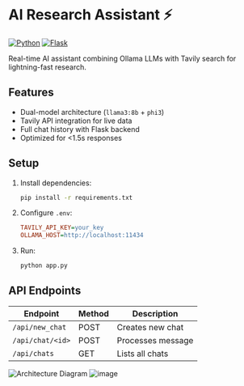 # AI Research Assistant ⚡

[![Python](https://img.shields.io/badge/Python-3.9+-blue.svg)](https://python.org)
[![Flask](https://img.shields.io/badge/Flask-2.3.x-lightgrey.svg)](https://flask.palletsprojects.com/)

Real-time AI assistant combining Ollama LLMs with Tavily search for lightning-fast research.

## Features
- Dual-model architecture (`llama3:8b` + `phi3`)
- Tavily API integration for live data
- Full chat history with Flask backend
- Optimized for <1.5s responses

## Setup
1. Install dependencies:
   ```bash
   pip install -r requirements.txt
   ```
2. Configure `.env`:
   ```ini
   TAVILY_API_KEY=your_key
   OLLAMA_HOST=http://localhost:11434
   ```
3. Run:
   ```bash
   python app.py
   ```

## API Endpoints
| Endpoint | Method | Description |
|----------|--------|-------------|
| `/api/new_chat` | POST | Creates new chat |
| `/api/chat/<id>` | POST | Processes message |
| `/api/chats` | GET | Lists all chats |

![Architecture Diagram](/static/architecture.png)
![image](https://github.com/user-attachments/assets/98d8c67d-f380-43eb-aa97-fff79c8c6ff1)

